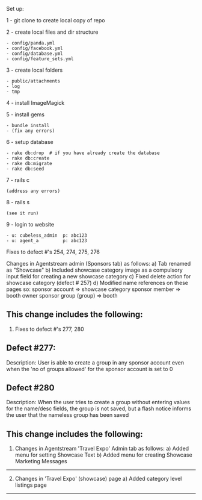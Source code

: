 Set up:

1 - git clone  to create local copy of repo 

2 - create local files and dir structure

    - config/panda.yml
    - config/facebook.yml
    - config/database.yml
    - config/feature_sets.yml
3 - create local folders       

    - public/attachments
    - log
    - tmp

4 - install ImageMagick

5 - install gems

    - bundle install
    - (fix any errors)

6 - setup database

    - rake db:drop  # if you have already create the database
    - rake db:create
    - rake db:migrate
    - rake db:seed

7 - rails c
    
    (address any errors)

8 - rails s
    
    (see it run)

9 - login to website  

    - u: cubeless_admin  p: abc123
    - u: agent_a         p: abc123

Fixes to defect #'s 254, 274, 275, 276

Changes in Agentstream admin (Sponsors tab) as follows:
a) Tab renamed as "Showcase"
b) Included showcase category image as a compulsory input field for creating a new showcase category
c) Fixed delete action for showcase category (defect # 257)
d) Modified name references on these pages so:
      sponsor account => showcase category
      sponsor member => booth owner
      sponsor group (group) => booth


This change includes the following:
----------------------------------------------------------------------------------------------------------------
1. Fixes to defect #'s 277, 280

Defect #277:
-------------
Description: User is able to create a group in any sponsor account even when the 'no of groups allowed' for the
sponsor account is set to 0

Defect #280
-------------
Description: When the user tries to create a group without entering values for the name/desc fields, the group 
is not saved, but a flash notice informs the user that the nameless group has been saved

This change includes the following:
----------------------------------------------------------------------------------------------------------------
1. Changes in Agentstream 'Travel Expo' Admin tab as follows:
a) Added menu for setting Showcase Text
b) Added menu for creating Showcase Marketing Messages

----------------------------------------------------------------------------------------------------------------

2. Changes in 'Travel Expo' (showcase) page
a) Added category level listings page

----------------------------------------------------------------------------------------------------------------
